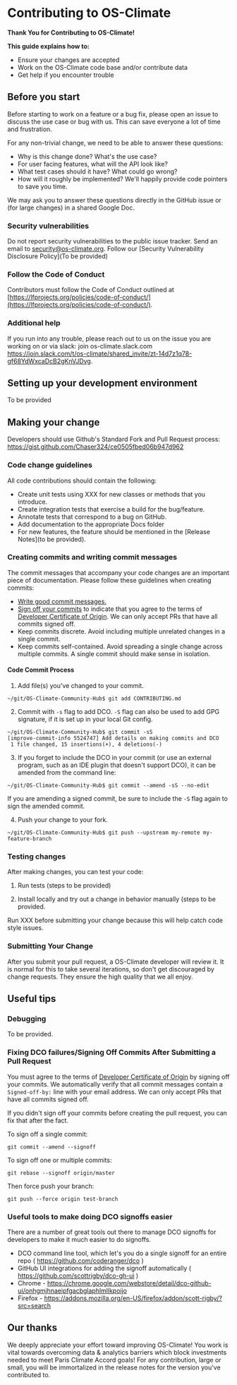 # Contributing to OS-Climate

**Thank You for Contributing to OS-Climate!**

**This guide explains how to:**

- Ensure your changes are accepted
- Work on the OS-Climate code base and/or contribute data
- Get help if you encounter trouble

## Before you start

Before starting to work on a feature or a bug fix, please open an issue to discuss the use case or bug with us. This can save everyone a lot of time and frustration.

For any non-trivial change, we need to be able to answer these questions:

- Why is this change done? What's the use case?
- For user facing features, what will the API look like?
- What test cases should it have? What could go wrong?
- How will it roughly be implemented? We'll happily provide code pointers to save you time.

We may ask you to answer these questions directly in the GitHub issue or (for large changes) in a shared Google Doc.

### Security vulnerabilities

Do not report security vulnerabilities to the public issue tracker. Send an email to <security@os-climate.org>. Follow our [Security Vulnerability Disclosure Policy](To be provided)

### Follow the Code of Conduct

Contributors must follow the Code of Conduct outlined at [https://lfprojects.org/policies/code-of-conduct/](https://lfprojects.org/policies/code-of-conduct/).

### Additional help

If you run into any trouble, please reach out to us on the issue you are working on or via slack: join os-climate.slack.com <https://join.slack.com/t/os-climate/shared_invite/zt-14d7z1q78-gf68YdWxcaDcB2gKnVJDvg>.

## Setting up your development environment

To be provided

## Making your change

Developers should use Github's Standard Fork and Pull Request process: <https://gist.github.com/Chaser324/ce0505fbed06b947d962>

### Code change guidelines

All code contributions should contain the following:

- Create unit tests using XXX for new classes or methods that you introduce.
- Create integration tests that exercise a build for the bug/feature.
- Annotate tests that correspond to a bug on GitHub.
- Add documentation to the appropriate Docs folder
- For new features, the feature should be mentioned in the [Release Notes](to be provided).

### Creating commits and writing commit messages

The commit messages that accompany your code changes are an important piece of documentation. Please follow these guidelines when creating commits:

- [Write good commit messages.](https://cbea.ms/git-commit/#seven-rules)
- [Sign off your commits](https://git-scm.com/docs/git-commit#Documentation/git-commit.txt---signoff) to indicate that you agree to the terms of [Developer Certificate of Origin](https://developercertificate.org/). We can only accept PRs that have all commits signed off.
- Keep commits discrete. Avoid including multiple unrelated changes in a single commit.
- Keep commits self-contained. Avoid spreading a single change across multiple commits. A single commit should make sense in isolation.

#### Code Commit Process

1. Add file(s) you've changed to your commit.

```
~/git/OS-Climate-Community-Hub$ git add CONTRIBUTING.md
```

2. Commit with `-s` flag to add DCO. `-S` flag can also be used to add GPG signature,
   if it is set up in your local Git config.

```
~/git/OS-Climate-Community-Hub$ git commit -sS
[improve-commit-info 5524747] Add details on making commits and DCO
 1 file changed, 15 insertions(+), 4 deletions(-)
```

3. If you forget to include the DCO in your commit (or use an external program,
   such as an IDE plugin that doesn't support DCO), it can be amended from the command
   line:

```
~/git/OS-Climate-Community-Hub$ git commit --amend -sS --no-edit
```

If you are amending a signed commit, be sure to include the `-S` flag again to sign
the amended commit.

4. Push your change to your fork.

```
~/git/OS-Climate-Community-Hub$ git push --upstream my-remote my-feature-branch
```

### Testing changes

After making changes, you can test your code:

1. Run tests (steps to be provided)

2. Install locally and try out a change in behavior manually (steps to be provided.

Run XXX before submitting your change because this will help catch code style issues.

### Submitting Your Change

After you submit your pull request, a OS-Climate developer will review it. It is normal for this to take several iterations, so don't get discouraged by change requests. They ensure the high quality that we all enjoy.

## Useful tips

### Debugging

To be provided.

### Fixing DCO failures/Signing Off Commits After Submitting a Pull Request

You must agree to the terms of [Developer Certificate of Origin](https://developercertificate.org/) by signing off your commits. We automatically verify that all commit messages contain a `Signed-off-by:` line with your email address. We can only accept PRs that have all commits signed off.

If you didn't sign off your commits before creating the pull request, you can fix that after the fact.

To sign off a single commit:

`git commit --amend --signoff`

To sign off one or multiple commits:

`git rebase --signoff origin/master`

Then force push your branch:

`git push --force origin test-branch`

### Useful tools to make doing DCO signoffs easier

There are a number of great tools out there to manage DCO signoffs for developers to make it much easier to do signoffs.

- DCO command line tool, which let's you do a single signoff for an entire repo ( <https://github.com/coderanger/dco> )
- GitHub UI integrations for adding the signoff automatically ( <https://github.com/scottrigby/dco-gh-ui> )
- Chrome - <https://chrome.google.com/webstore/detail/dco-github-ui/onhgmjhnaeipfgacbglaphlmllkpoijo>
- Firefox - <https://addons.mozilla.org/en-US/firefox/addon/scott-rigby/?src=search>

## Our thanks

We deeply appreciate your effort toward improving OS-Climate! You work is vital towards overcoming data & analytics barriers which block investments needed to meet Paris Climate Accord goals! For any contribution, large or small, you will be immortalized in the release notes for the version you've contributed to.
